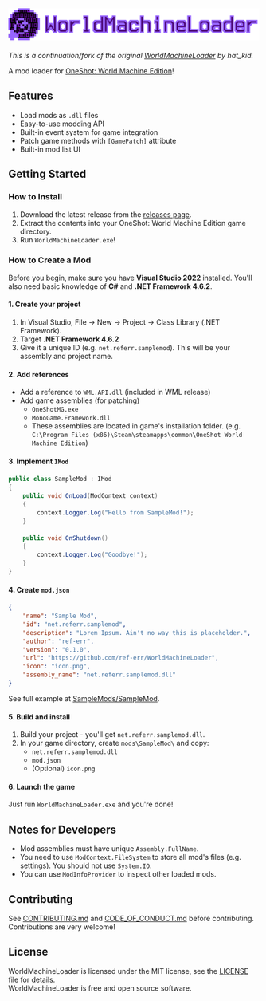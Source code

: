 ![Logo](.github/logo.png)
---
_This is a continuation/fork of the original [WorldMachineLoader](https://github.com/thehatkid/WorldMachineLoader) by hat_kid._

A mod loader for [OneShot: World Machine Edition](https://store.steampowered.com/app/2915460/OneShot_World_Machine_Edition/)!  

## Features
- Load mods as `.dll` files
- Easy-to-use modding API
- Built-in event system for game integration
- Patch game methods with `[GamePatch]` attribute
- Built-in mod list UI

## Getting Started

### How to Install
1. Download the latest release from the [releases page](https://github.com/ref-err/WorldMachineLoader/releases).
2. Extract the contents into your OneShot: World Machine Edition game directory.
3. Run `WorldMachineLoader.exe`!

### How to Create a Mod
Before you begin, make sure you have **Visual Studio 2022** installed. You'll also need basic knowledge of **C#** and **.NET Framework 4.6.2**. 

#### 1. Create your project
1. In Visual Studio, File -> New -> Project -> Class Library (.NET Framework).
1. Target **.NET Framework 4.6.2**
2. Give it a unique ID (e.g. `net.referr.samplemod`). This will be your assembly and project name.
#### 2. Add references
- Add a reference to `WML.API.dll` (included in WML release)
- Add game assemblies (for patching) 
  - `OneShotMG.exe`
  - `MonoGame.Framework.dll`
  - These assemblies are located in game's installation folder. (e.g. `C:\Program Files (x86)\Steam\steamapps\common\OneShot World Machine Edition`)
#### 3. Implement `IMod`
```cs
public class SampleMod : IMod
{
    public void OnLoad(ModContext context) 
    {
        context.Logger.Log("Hello from SampleMod!");
    }

    public void OnShutdown()
    {
        context.Logger.Log("Goodbye!");
    }
}
```
#### 4. Create `mod.json`
```json
{
    "name": "Sample Mod",
    "id": "net.referr.samplemod",
    "description": "Lorem Ipsum. Ain't no way this is placeholder.",
    "author": "ref-err",
    "version": "0.1.0",
    "url": "https://github.com/ref-err/WorldMachineLoader",
    "icon": "icon.png",
    "assembly_name": "net.referr.samplemod.dll"
}
```
See full example at [SampleMods/SampleMod](https://github.com/ref-err/WorldMachineLoader/tree/main/SampleMods/SampleMod).

#### 5. Build and install
1. Build your project - you'll get `net.referr.samplemod.dll`.
2. In your game directory, create `mods\SampleMod\` and copy:
   - `net.referr.samplemod.dll`
   - `mod.json`
   - (Optional) `icon.png`

#### 6. Launch the game
Just run `WorldMachineLoader.exe` and you're done!

## Notes for Developers
- Mod assemblies must have unique `Assembly.FullName`.
- You need to use `ModContext.FileSystem` to store all mod's files (e.g. settings). You should not use `System.IO`.
- You can use `ModInfoProvider` to inspect other loaded mods.

## Contributing
See [CONTRIBUTING.md](.github/CONTRIBUTING.md) and [CODE_OF_CONDUCT.md](.github/CODE_OF_CONDUCT.md) before contributing. Contributions are very welcome!

## License
WorldMachineLoader is licensed under the MIT license, see the [LICENSE](LICENSE) file for details.  
WorldMachineLoader is free and open source software.

